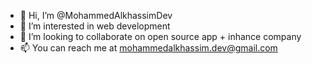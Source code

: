 - 👋 Hi, I’m @MohammedAlkhassimDev
- 👀 I’m interested in web development
- 💞️ I’m looking to collaborate on open source app + inhance company
- 📫 You can reach me at mohammedalkhassim.dev@gmail.com

<!---
MohammedAlkhassimDev/MohammedAlkhassimDev is a ✨ special ✨ repository because its `README.md` (this file) appears on your GitHub profile.
You can click the Preview link to take a look at your changes.
--->
